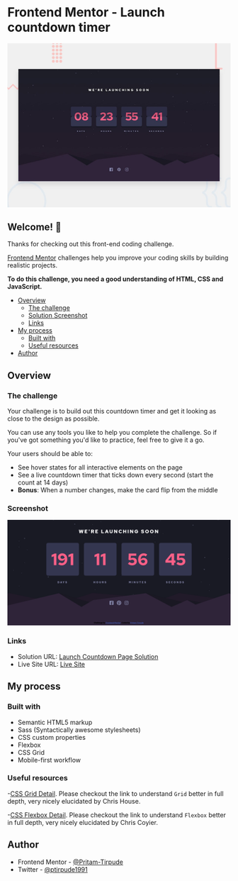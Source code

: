 # Frontend Mentor - Launch countdown timer

![Design preview for the Launch countdown timer coding challenge](./design/desktop-preview.jpg)

## Welcome! 👋

Thanks for checking out this front-end coding challenge.

[Frontend Mentor](https://www.frontendmentor.io) challenges help you improve your coding skills by building realistic projects.

**To do this challenge, you need a good understanding of HTML, CSS and JavaScript.**

- [Overview](#overview)
  - [The challenge](#the-challenge)
  - [ Solution Screenshot](#screenshot)
  - [Links](#links)
- [My process](#my-process)
  - [Built with](#built-with)
  - [Useful resources](#useful-resources)
- [Author](#author)

## Overview

### The challenge

Your challenge is to build out this countdown timer and get it looking as close to the design as possible.

You can use any tools you like to help you complete the challenge. So if you've got something you'd like to practice, feel free to give it a go.

Your users should be able to:

- See hover states for all interactive elements on the page
- See a live countdown timer that ticks down every second (start the count at 14 days)
- **Bonus**: When a number changes, make the card flip from the middle

### Screenshot

![](./screenshot_countdown.png)

### Links

- Solution URL: [Launch Countdown Page Solution](https://www.frontendmentor.io/challenges/launch-countdown-timer-N0XkGfyz-/hub/html5-css3-sass-flex-javascript-gXbJhVSJp)
- Live Site URL: [Live Site](https://launch-countdown-site.netlify.app/)

## My process

### Built with

- Semantic HTML5 markup
- Sass (Syntactically awesome stylesheets)
- CSS custom properties
- Flexbox
- CSS Grid
- Mobile-first workflow

### Useful resources

-[CSS Grid Detail](https://css-tricks.com/snippets/css/complete-guide-grid/).
Please checkout the link to understand `Grid` better in full depth, very nicely elucidated by
Chris House.

-[CSS Flexbox Detail](https://css-tricks.com/snippets/css/a-guide-to-flexbox/).
Please checkout the link to understand `Flexbox` better in full depth, very nicely elucidated by
Chris Coyier.

## Author

- Frontend Mentor - [@Pritam-Tirpude](https://www.frontendmentor.io/profile/Pritam-Tirpude)
- Twitter - [@ptirpude1991](https://twitter.com/ptirpude1991)
